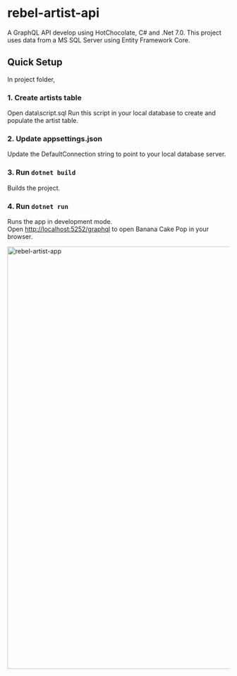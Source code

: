 # rebel-artist-api
A GraphQL API develop using HotChocolate, C# and .Net 7.0.
This project uses data from a MS SQL Server using Entity Framework Core.

## Quick Setup

In project folder,

### 1. Create artists table
Open data\script.sql
Run this script in your local database to create and populate the artist table.

### 2. Update appsettings.json
Update the DefaultConnection string to point to your local database server.
  
### 3. Run `dotnet build`
Builds the project.

### 4. Run `dotnet run`
Runs the app in development mode.\
Open [http://localhost:5252/graphql](http://localhost:5252/graphql) to open Banana Cake Pop in your browser.

<img width="957" alt="rebel-artist-app" src="https://github.com/vergeldelacruz/rebel-artist-api/assets/47512855/149e5f69-3588-4b63-8f12-1a82cafb3cdf">
